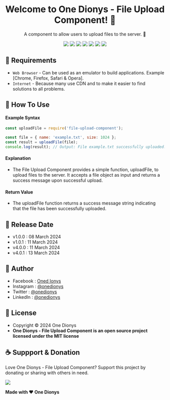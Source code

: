 <h1 align="center">Welcome to One Dionys - File Upload Component! 👋 </h1>

<p align="center">A component to allow users to upload files to the server. 💖 </p>

<p align="center">
<img src="https://img.shields.io/github/contributors/onedionys/onedionys-file-upload-component?style=flat-square">
<img src="https://img.shields.io/github/issues/onedionys/onedionys-file-upload-component?style=flat-square">
<img src="https://img.shields.io/github/stars/onedionys/onedionys-file-upload-component?style=flat-square"> 
<img src="https://img.shields.io/github/forks/onedionys/onedionys-file-upload-component?style=flat-square">
<img src="https://img.shields.io/github/last-commit/onedionys/onedionys-file-upload-component.svg?style=flat-square">
<img src="https://img.shields.io/github/languages/code-size/onedionys/onedionys-file-upload-component?style=flat-square">
<img src="https://img.shields.io/github/license/onedionys/onedionys-file-upload-component?style=flat-square">
</p>

## 💾 Requirements

* `Web Browser` - Can be used as an emulator to build applications. Example [Chrome, Firefox, Safari & Opera].
* `Internet` - Because many use CDN and to make it easier to find solutions to all problems.

## 🎯 How To Use

#### Example Syntax

```javascript
const uploadFile = require('file-upload-component');

const file = { name: 'example.txt', size: 1024 };
const result = uploadFile(file);
console.log(result); // Output: File example.txt successfully uploaded.
```

#### Explanation

* The File Upload Component provides a simple function, uploadFile, to upload files to the server. It accepts a file object as input and returns a success message upon successful upload.

#### Return Value

* The uploadFile function returns a success message string indicating that the file has been successfully uploaded.

## 📆 Release Date

* v1.0.0 : 08 March 2024
* v1.0.1 : 11 March 2024
* v4.0.0 : 11 March 2024
* v4.0.1 : 13 March 2024

## 🧑 Author

* Facebook : <a href="https://www.facebook.com/theonedionys"> Oned Ionys</a>
* Instagram : <a href="https://www.instagram.com/onedionys/"> @onedionys</a>
* Twitter : <a href="https://twitter.com/onedionys"> @onedionys</a>
* LinkedIn :  <a href="https://www.linkedin.com/in/onedionys/"> @onedionys</a>

## 📝 License

* Copyright © 2024 One Dionys
* **One Dionys - File Upload Component is an open source project licensed under the MIT license**

## ☕️ Suppport & Donation

Love One Dionys - File Upload Component? Support this project by donating or sharing with others in need.

<a href="https://www.buymeacoffee.com/onedionys"><img src="https://img.shields.io/badge/Buy_Me_A_Coffee-FFDD00?style=for-the-badge&logo=buy-me-a-coffee&logoColor=black"/> </a>

**Made with ❤️ One Dionys**
